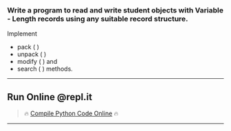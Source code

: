 ### Write a program to read and write student objects with Variable - Length records using any suitable record structure.
Implement
* pack ( )
* unpack ( )
* modify ( ) and
* search ( ) methods.
***
## Run Online @repl.it

> 🔥 [Compile Python Code Online](https://repl.it/@dntandan/variablelengthrecords) 🔥
***

